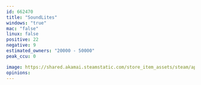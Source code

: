 ```yaml
---
id: 662470
title: "SoundLites"
windows: "true"
mac: "false"
linux: false
positive: 22
negative: 9
estimated_owners: "20000 - 50000"
peak_ccu: 0

image: https://shared.akamai.steamstatic.com/store_item_assets/steam/apps/662470/header.jpg?t=1520873115
opinions:
---
```

